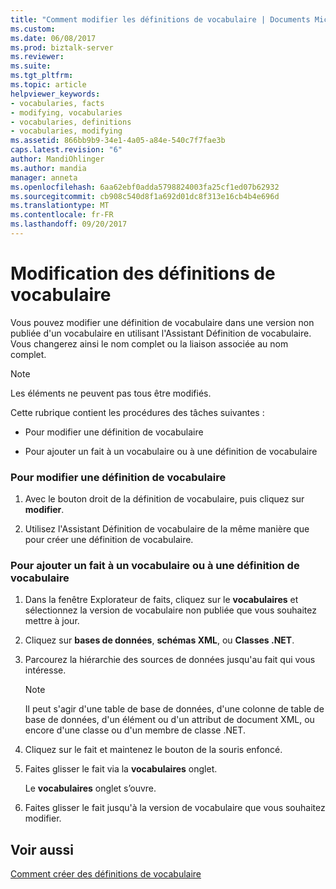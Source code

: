 ```yaml
---
title: "Comment modifier les définitions de vocabulaire | Documents Microsoft"
ms.custom: 
ms.date: 06/08/2017
ms.prod: biztalk-server
ms.reviewer: 
ms.suite: 
ms.tgt_pltfrm: 
ms.topic: article
helpviewer_keywords:
- vocabularies, facts
- modifying, vocabularies
- vocabularies, definitions
- vocabularies, modifying
ms.assetid: 866bb9b9-34e1-4a05-a84e-540c7f7fae3b
caps.latest.revision: "6"
author: MandiOhlinger
ms.author: mandia
manager: anneta
ms.openlocfilehash: 6aa62ebf0adda5798824003fa25cf1ed07b62932
ms.sourcegitcommit: cb908c540d8f1a692d01dc8f313e16cb4b4e696d
ms.translationtype: MT
ms.contentlocale: fr-FR
ms.lasthandoff: 09/20/2017
---
```

# <a name="how-to-modify-vocabulary-definitions"></a>Modification des définitions de vocabulaire
Vous pouvez modifier une définition de vocabulaire dans une version non publiée d'un vocabulaire en utilisant l'Assistant Définition de vocabulaire. Vous changerez ainsi le nom complet ou la liaison associée au nom complet.  
  
> [!NOTE]
>  Les éléments ne peuvent pas tous être modifiés.  
  
 Cette rubrique contient les procédures des tâches suivantes :  
  
-   Pour modifier une définition de vocabulaire  
  
-   Pour ajouter un fait à un vocabulaire ou à une définition de vocabulaire  
  
### <a name="to-modify-a-vocabulary-definition"></a>Pour modifier une définition de vocabulaire  
  
1.  Avec le bouton droit de la définition de vocabulaire, puis cliquez sur **modifier**.  
  
2.  Utilisez l'Assistant Définition de vocabulaire de la même manière que pour créer une définition de vocabulaire.  
  
### <a name="to-add-a-fact-to-a-vocabulary-or-vocabulary-definition"></a>Pour ajouter un fait à un vocabulaire ou à une définition de vocabulaire  
  
1.  Dans la fenêtre Explorateur de faits, cliquez sur le **vocabulaires** et sélectionnez la version de vocabulaire non publiée que vous souhaitez mettre à jour.  
  
2.  Cliquez sur **bases de données**, **schémas XML**, ou **Classes .NET**.  
  
3.  Parcourez la hiérarchie des sources de données jusqu'au fait qui vous intéresse.  
  
    > [!NOTE]
    >  Il peut s'agir d'une table de base de données, d'une colonne de table de base de données, d'un élément ou d'un attribut de document XML, ou encore d'une classe ou d'un membre de classe .NET.  
  
4.  Cliquez sur le fait et maintenez le bouton de la souris enfoncé.  
  
5.  Faites glisser le fait via la **vocabulaires** onglet.  
  
     Le **vocabulaires** onglet s’ouvre.  
  
6.  Faites glisser le fait jusqu'à la version de vocabulaire que vous souhaitez modifier.  
  
## <a name="see-also"></a>Voir aussi  
 [Comment créer des définitions de vocabulaire](../core/how-to-create-vocabulary-definitions.md)